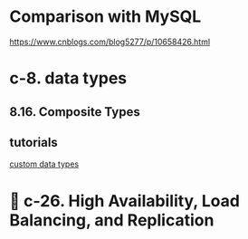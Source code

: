# Comparison with MySQL

<https://www.cnblogs.com/blog5277/p/10658426.html>




# c-8. data types

## 8.16. Composite Types

## tutorials

[custom data types](https://www.slingacademy.com/article/postgresql-using-create-type-to-create-custom-data-types/)


# 📑 c-26. High Availability, Load Balancing, and Replication